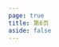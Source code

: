 ```yaml
---
page: true
title: 第6页
aside: false
---
```

<script setup>
import Page from "./.vitepress/theme/components/Page.vue";
import { useData } from "vitepress";
const { theme } = useData();
const posts = theme.value.posts.slice(50,60)
</script>
<Page :posts="posts" :pageCurrent="6" :pagesNum="9" />